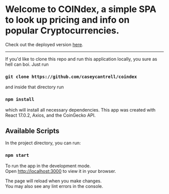 # Welcome to COINdex, a simple SPA to look up pricing and info on popular Cryptocurrencies.



Check out the deployed version [here](https://coindex-app.netlify.app).

---

If you'd like to clone this repo and run this application locally, you sure as hell can boi. Just run


### `git clone https://github.com/caseycantrell/coindex`


and inside that directory run


### `npm install`


which will install all necessary dependencies. This app was created with React 17.0.2, Axios, and the CoinGecko API.

## Available Scripts

In the project directory, you can run:

### `npm start`

To run the app in the development mode.\
Open [http://localhost:3000](http://localhost:3000) to view it in your browser.

The page will reload when you make changes.\
You may also see any lint errors in the console.

